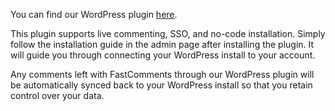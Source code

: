 You can find our WordPress plugin <a href="https://wordpress.org/plugins/fastcomments/" target="_blank">here</a>.

This plugin supports live commenting, SSO, and no-code installation. Simply follow the installation guide in the admin page
after installing the plugin. It will guide you through connecting your WordPress install to your account.

Any comments left with FastComments through our WordPress plugin will be automatically synced back to your WordPress
install so that you retain control over your data.
